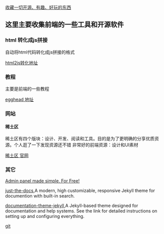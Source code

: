 
[收藏一切开源、有趣、好玩的东西](https://github.com/ityouknow/collect-open-source)


## 这里主要收集前端的一些工具和开源软件


### html 转化成js拼接
自动将html代码转化成js拼接的格式

[html2js转化地址](http://www.css88.com/tool/html2js/)


### 教程
主要是前端的一些教程

[egghead 地址](https://egghead.io/courses)


### 网站

####  稀土区 
稀土区有四个版块：设计、开发、阅读和工具。目的是为了更明确的分享优质资源。个人逛了一下发现资源还不错
非常好的前端资源：设计和UI素材

[稀土区 官网](https://xituqu.com/)


### 其它
 
[Admin panel made simple. For Free!](https://tabler.io/)


[just-the-docs](https://github.com/pmarsceill/just-the-docs),A modern, high customizable, responsive Jekyll theme for documention with built-in search.

[documentation-theme-jekyll](https://github.com/tomjoht/documentation-theme-jekyll),A Jekyll-based theme designed for documentation and help systems. See the link for detailed instructions on setting up and configuring everything. 


[git](https://gifs.joelglovier.com/)